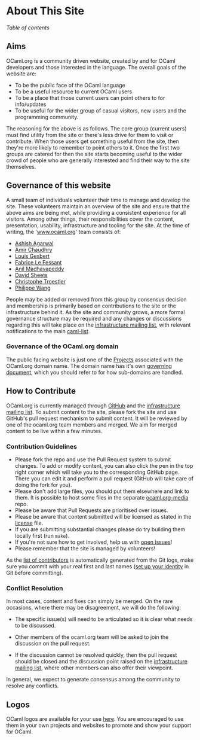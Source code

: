 <!-- ((! set title About This Site !)) -->

# About This Site
*Table of contents*

## Aims

OCaml.org is a community driven website, created by and for OCaml
developers and those interested in the language. The overall goals of
the website are:

* To be the public face of the OCaml language
* To be a useful resource to current OCaml users
* To be a place that those current users can point others to for
  info/updates
* To be useful for the wider group of casual visitors, new users and
  the programming community.

The reasoning for the above is as follows. The core group (current
users) must find utility from the site or there's less drive for them
to visit or contribute. When those users get something useful from the
site, then they're more likely to remember to point others to it.
Once the first two groups are catered for then the site starts
becoming useful to the wider crowd of people who are generally
interested and find their way to the site themselves.

## Governance of this website

A small team of individuals volunteer their time to manage and develop
the site. These volunteers maintain an overview of the site and ensure
that the above aims are being met, while providing a consistent
experience for all visitors. Among other things, their
responsibilities cover the content, presentation, usability,
infrastructure and tooling for the site. At the time of writing, the
'www.ocaml.org' team consists of:

- [Ashish Agarwal](http://ashishagarwal.org)
- [Amir Chaudhry](http://amirchaudhry.com)
- [Louis Gesbert](http://github.com/AltGr/)
- [Fabrice Le Fessant](http://www.lefessant.net/)
- [Anil Madhavapeddy](http://anil.recoil.org)
- [David Sheets](https://github.com/dsheets)
- [Christophe Troestler](https://github.com/Chris00)
- [Philippe Wang](http://philippewang.info/CL/)

People may be added or removed from this group by consensus decision
and membership is primarily based on contributions to the site or the
infrastructure behind it. As the site and community grows, a more
formal governance structure may be required and any changes or
discussions regarding this will take place on the [infrastructure
mailing list](http://lists.ocaml.org/listinfo/infrastructure/), with
relevant notifications to the main
[caml-list](https://sympa.inria.fr/sympa/arc/caml-list/).

### Governance of the OCaml.org domain

The public facing website is just one of the
[Projects](https://github.com/ocaml/infrastructure/wiki) associated with the
OCaml.org domain name. The domain name has it's own
[governing document](/governance.html), which you should refer to for how
sub-domains are handled.

## How to Contribute

OCaml.org is currently managed through
[GitHub](https://github.com/ocaml/ocaml.org/) and the [infrastructure
mailing list](http://lists.ocaml.org/listinfo/infrastructure/). To
submit content to the site, please fork the site and use GitHub's pull
request mechanism to submit content. It will be reviewed by one of the
ocaml.org team members and merged. We aim for merged content to be
live within a few minutes.


### Contribution Guidelines

* Please fork the repo and use the Pull Request system to submit
  changes.  To add or modify content, you can also click the pen in
  the top right corner which will take you to the corresponding GitHub
  page.  There you can edit it and perform a pull request (GitHub will
  take care of doing the fork for you).
* Please don't add large files, you should put them elsewhere and link
  to them. It is possible to host some files in the separate
  [ocaml.org-media](https://github.com/ocaml/ocaml.org-media) repo.
* Please be aware that Pull Requests are prioritised over issues.
* Please be aware that content submitted will be licensed as stated in the
  [license](https://github.com/ocaml/ocaml.org/blob/master/LICENSE.md) file.
* If you are submitting substantial changes please do try building
  them locally first (run `make`).
* If you're not sure how to get involved, help us with [open
  issues](https://github.com/ocaml/ocaml.org/issues)!
* Please remember that the site is managed by volunteers!

As the [list of contributors](contributors.html) is automatically
generated from the Git logs, make sure you commit with your real first
and last names ([set up your identity](http://git-scm.com/book/en/Getting-Started-First-Time-Git-Setup#Your-Identity)
in Git before committing).


### Conflict Resolution

In most cases, content and fixes can simply be merged. On the rare
occasions, where there may be disagreement, we will do the following:

* The specific issue(s) will need to be articulated so it is clear
  what needs to be discussed.

* Other members of the ocaml.org team will be asked to join the
  discussion on the pull request.

* If the discussion cannot be resolved quickly, then the pull request
  should be closed and the discussion point raised on the
  [infrastructure mailing
  list](http://lists.ocaml.org/listinfo/infrastructure/), where other
  members can also offer their viewpoint.

In general, we expect to generate consensus among the community to
resolve any conflicts.

## Logos

OCaml logos are available for your use [here](/docs/logos.html). You
are encouraged to use them in your own projects and websites to
promote and show your support for OCaml.
